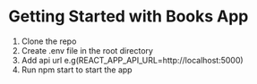 # Getting Started with Books App

1. Clone the repo
2. Create .env file in the root directory
3. Add api url e.g(REACT_APP_API_URL=http://localhost:5000)
4. Run npm start to start the app
